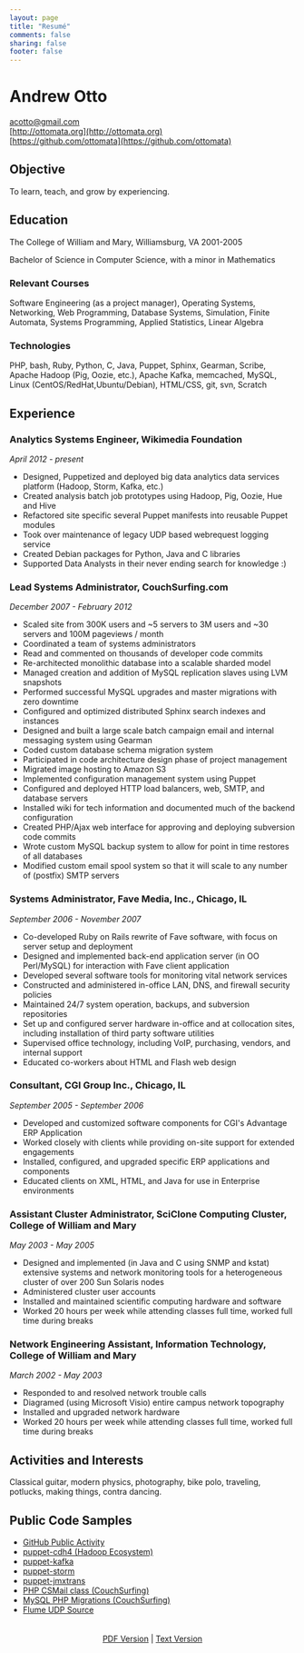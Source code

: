 ```yaml
---
layout: page
title: "Resumé"
comments: false
sharing: false
footer: false
---
```



# Andrew Otto

[acotto@gmail.com](mailto:acotto@gmail.com)<br/>
[http://ottomata.org](http://ottomata.org)<br/>
[https://github.com/ottomata](https://github.com/ottomata)<br/>

## Objective

To learn, teach, and grow by experiencing.

## Education

  The College of William and Mary, Williamsburg, VA 2001-2005

  Bachelor of Science in Computer Science, with a minor in Mathematics

### Relevant Courses

  Software Engineering (as a project manager), Operating Systems, Networking,
  Web Programming, Database Systems, Simulation, Finite Automata,
  Systems Programming, Applied Statistics, Linear Algebra

### Technologies

  PHP, bash, Ruby, Python, C, Java, Puppet, Sphinx, Gearman, Scribe,
  Apache Hadoop (Pig, Oozie, etc.), Apache Kafka, memcached, MySQL,
  Linux (CentOS/RedHat,Ubuntu/Debian), HTML/CSS, git, svn, Scratch

## Experience

### Analytics Systems Engineer, Wikimedia Foundation

_April 2012 - present_

- Designed, Puppetized and deployed big data analytics data services platform (Hadoop, Storm, Kafka, etc.) 
- Created analysis batch job prototypes using Hadoop, Pig, Oozie, Hue and Hive
- Refactored site specific several Puppet manifests into reusable Puppet modules
- Took over maintenance of legacy UDP based webrequest logging service
- Created Debian packages for Python, Java and C libraries
- Supported Data Analysts in their never ending search for knowledge :)

### Lead Systems Administrator, CouchSurfing.com

_December 2007 - February 2012_

- Scaled site from 300K users and ~5 servers to 3M users and ~30 servers and 100M pageviews / month
- Coordinated a team of systems administrators
- Read and commented on thousands of developer code commits
- Re-architected monolithic database into a scalable sharded model
- Managed creation and addition of MySQL replication slaves using LVM snapshots
- Performed successful MySQL upgrades and master migrations with zero downtime
- Configured and optimized distributed Sphinx search indexes and instances
- Designed and built a large scale batch campaign email and internal messaging system using Gearman
- Coded custom database schema migration system
- Participated in code architecture design phase of project management
- Migrated image hosting to Amazon S3
- Implemented configuration management system using Puppet
- Configured and deployed HTTP load balancers, web, SMTP, and database servers
- Installed wiki for tech information and documented much of the backend configuration
- Created PHP/Ajax web interface for approving and deploying subversion code commits
- Wrote custom MySQL backup system to allow for point in time restores of all databases
- Modified custom email spool system so that it will scale to any number of (postfix) SMTP servers

### Systems Administrator, Fave Media, Inc., Chicago, IL

_September 2006 - November 2007_

- Co-developed Ruby on Rails rewrite of Fave software, with focus on server setup and deployment
- Designed and implemented back-end application server (in OO Perl/MySQL) for interaction with Fave client application
- Developed several software tools for monitoring vital network services
- Constructed and administered in-office LAN, DNS, and firewall security policies
- Maintained 24/7 system operation, backups, and subversion repositories
- Set up and configured server hardware in-office and at collocation sites, including installation of third party software utilities
- Supervised office technology, including VoIP, purchasing, vendors, and internal support
- Educated co-workers about HTML and Flash web design

### Consultant, CGI Group Inc., Chicago, IL

_September 2005 - September 2006_

- Developed and customized software components for CGI's Advantage ERP Application
- Worked closely with clients while providing on-site support for extended engagements
- Installed, configured, and upgraded specific ERP applications and components
- Educated clients on XML, HTML, and Java for use in Enterprise environments

### Assistant Cluster Administrator, SciClone Computing Cluster, College of William and Mary

_May 2003 - May 2005_

- Designed and implemented (in Java and C using SNMP and kstat) extensive systems and network monitoring tools for a heterogeneous cluster of over 200 Sun Solaris nodes
- Administered cluster user accounts
- Installed and maintained scientific computing hardware and software
- Worked 20 hours per week while attending classes full time, worked full time during breaks

### Network Engineering Assistant, Information Technology, College of William and Mary

_March 2002 - May 2003_

- Responded to and resolved network trouble calls
- Diagramed (using Microsoft Visio) entire campus network topography
- Installed and upgraded network hardware
- Worked 20 hours per week while attending classes full time, worked full time during breaks

## Activities and Interests

Classical guitar, modern physics, photography, bike polo, traveling,
potlucks, making things, contra dancing.

## Public Code Samples

- [GitHub Public Activity](https://github.com/ottomata?tab=activity)
- [puppet-cdh4 (Hadoop Ecosystem)](https://github.com/wikimedia/puppet-cdh4)
- [puppet-kafka](https://github.com/wikimedia/puppet-kafka)
- [puppet-storm](https://github.com/wikimedia/puppet-storm)
- [puppet-jmxtrans](https://github.com/wikimedia/puppet-jmxtrans)
- [PHP CSMail class (CouchSurfing)](https://github.com/ottomata/cs_mail)
- [MySQL PHP Migrations (CouchSurfing)](https://github.com/ottomata/cs_migrations)
- [Flume UDP Source](https://issues.apache.org/jira/browse/FLUME-1838)

<div style="padding-top:20px; text-align:center;">
  <a href="Andrew_Otto_Resume.pdf">PDF Version</a> | <a href="Andrew_Otto_Resume.txt">Text Version</a>
</div>
